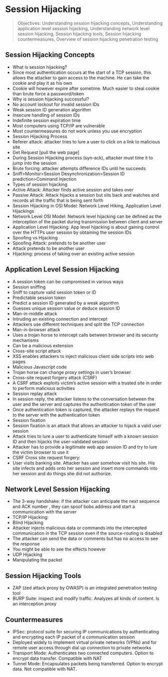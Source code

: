 # Session Hijacking

> Objectives: Understanding session hijacking concepts, Understanding application level session hijacking, Understanding network level session hijacking, Session hijacking tools, Session hijacking countermeasures, Overview of session hijacking penetration testing

## Session Hijacking Concepts

* What is session hijacking?
* Since most authentication occurs at the start of a TCP session, this allows the attacker to gain access to the machine. He can take the cookie and play it as his own
* Cookie will however expire after sometime. Much easier to steal cookie than brute force a password/token 
* Why is session hijacking successful?
* No account lockout for invalid session IDs 
* Weak session ID generation algorithm 
* Insecure handling of session IDs
* Indefinite session expiration time 
* Most computers using TCP/IP are vulnerable
* Most countermeasures do not work unless you use encryption
* Session Hijacking Process
* Referer attack: attacker tries to lure a user to click on a link to malicious site 
* Get Request \[pull the web page\]
* During Session Hijacking process \(syn-ack\), attacker must time it to jump into the session
* Brute forcing: attacker attempts difference IDs until he succeeds
* Sniff&gt;Monitor&gt;Session Desynchronization&gt;Session ID prediction&gt;Command Injection
* Types of session hijacking
* Active Attack: Attacker finds active session and takes over
* Passive Attack: Attack hijacks a session but sits back and watches and records all the traffic that is being sent forth 
* Session Hijacking in OSI Model: Network Level Hiking, Application Level Hijackings
* Network Level OSI Model: Network level hijacking can be defined as the interception of the packet during transmission between client and server
* Application Level Hijacking: App level hijacking is about gaining control over the HTTPs user session by obtaining the session IDs
* Spoofing vs Hijacking
* Spoofing Attack: pretends to be another user 
* Attack pretends to be another user 
* Hijacking: process of taking over an existing active session

## Application Level Session Hijacking

* A session token can be compromised in various ways
* Session sniffing 
* Sniff to capture valid session token or ID
* Predictable session token 
* Predict a session ID generated by a weak algorithm
* Guesses unique session value or deduce session ID
* Man-in-middle attack
* Intruding an existing connection and intercept
* Attackers use different techniques and split the TCP connection 
* Man-in-browser attack
* Uses a trojan horse to intercept calls between browser and its security mechanisms
* Can be a malicious extension
* Cross-site script attack
* XSS enables attackers to inject malicious client side scripts into web pages
* Malicious Javascript code 
* Trojan horse can change proxy settings in user’s browser
* Cross-site request forgery attack \(CSRF\)
* A CSRF attack exploits victim’s active session with a trusted site in order to perform malicious activities 
* Session replay attack
* In session reply, the attacker listens to the conversation between the user and the server and captures the authentication token of the user 
* Once authentication token is captured, the attacker replays the request to the server with the authentication token
* Session fixation
* Session fixation is an attack that allows an attacker to hijack a valid user session
* Attack tries to lure a user to authenticate himself with a known session ID and then hijacks the user-validated session
* Attacker has to provide a legitimate web app session ID and try to lure the victim browser to use it 
* CSRF Cross site request forgery: 
* User visits banking site. Attacker has user somehow visit his site. His site infects and adds onto her session and insert more commands into her session and do things she did not authorize. 

## Network Level Session Hijacking

* The 3-way handshake: if the attacker can anticipate the next sequence and ACK number , they can spoof bobs address and start a communication with the server
* TCP/IP Hijacking: 
* Blind Hijacking
* Attacker injects malicious data or commands into the intercepted communication in the TCP session even if the source-routing is disabled
* The attacker can send the data or comments but has no access to see the response
* You might be able to see the effects however 
* UDP Hijacking
* Manipulating the packet

## Session Hijacking Tools

* ZAP \(zed attack proxy by OWASP\) is an integrated penetration testing tool 
* BURP Suite: inspect and modify traffic. Analyzes all kinds of content. Is an interception proxy

## Countermeasures

* IPSec: protocol suite for securing IP communications by authenticating and encrypting each IP packet of a communication session
* Deployed widely to implement virtual private networks \(VPNs\) and for remote user access through dial up connection to private networks 
* Transport Mode: Authenticates two connected computers. Option to encrypt data    transfer. Compatible with NAT
* Tunnel Mode: Encapsulates packets being transferred. Option to encrypt data. Not compatible with NAT.

